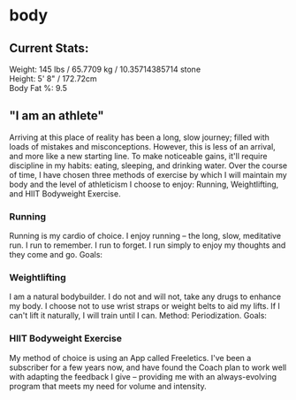 # body


## Current Stats:
Weight: 145 lbs / 65.7709 kg / 10.35714385714 stone </br>
Height: 5' 8" / 172.72cm </br>
Body Fat %: 9.5 </br>


## "I am an athlete"
Arriving at this place of reality has been a long, slow journey; filled with loads of mistakes and misconceptions. However, this is less of an arrival, and more like a new starting line. To make noticeable gains, it'll require discipline in my habits: eating, sleeping, and drinking water. Over the course of time, I have chosen three methods of exercise by which I will maintain my body and the level of athleticism I choose to enjoy: Running, Weightlifting, and HIIT Bodyweight Exercise. 


### Running
Running is my cardio of choice. I enjoy running – the long, slow, meditative run. I run to remember. I run to forget. I run simply to enjoy my thoughts and they come and go. 
Goals:


### Weightlifting
I am a natural bodybuilder. I do not and will not, take any drugs to enhance my body. I choose not to use wrist straps or weight belts to aid my lifts. If I can't lift it naturally, I will train until I can.
Method: Periodization.
Goals:


### HIIT Bodyweight Exercise
My method of choice is using an App called Freeletics. I've been a subscriber for a few years now, and have found the Coach plan to work well with adapting the feedback I give – providing me with an always-evolving program that meets my need for volume and intensity.


<!-- ### Diet and Water Consumption


<!-- ### Sleep 
